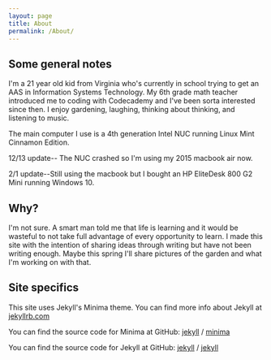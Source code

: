 ```yaml
---
layout: page
title: About
permalink: /About/
---
```


## Some general notes

I'm a 21 year old kid from Virginia who's currently in school trying to get an AAS in Information Systems Technology. My 6th grade math teacher introduced me to coding with Codecademy and I've been sorta interested since then. I enjoy gardening, laughing, thinking about thinking, and listening to music.

The main computer I use is a 4th generation Intel NUC running Linux Mint Cinnamon Edition. 

12/13 update-- The NUC crashed so I'm using my 2015 macbook air now.

2/1 update--Still using the macbook but I bought an HP EliteDesk 800 G2 Mini running Windows 10.

## Why?
  
I'm not sure. A smart man told me that life is learning and it would be wasteful to not take full advantage of every opportunity to learn. I made this site with the intention of sharing ideas through writing but have not been writing enough. Maybe this spring I'll share pictures of the garden and what I'm working on with that.


## Site specifics
This site uses Jekyll's Minima theme. You can find more info about Jekyll at [jekyllrb.com](https://jekyllrb.com/)

You can find the source code for Minima at GitHub:
[jekyll][jekyll-organization] /
[minima](https://github.com/jekyll/minima)

You can find the source code for Jekyll at GitHub:
[jekyll][jekyll-organization] /
[jekyll](https://github.com/jekyll/jekyll)


[jekyll-organization]: https://github.com/jekyll


